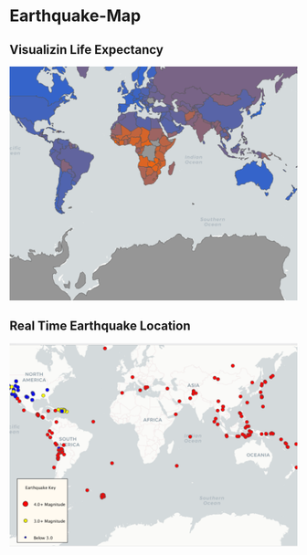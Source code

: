 # Earthquake-Map

## Visualizin Life Expectancy
![lifeExp](lifeExp.png)

## Real Time Earthquake Location
![Earthquake](/image/EarthquakeLocationMag.png)
